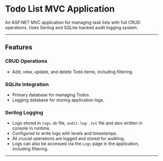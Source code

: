 # Todo List MVC Application

An ASP.NET MVC application for managing task lists with full CRUD operations. Uses Serilog and SQLite-backed audit logging system. 

---

## Features
### CRUD Operations
- Add, view, update, and delete Todo items, including filtering.

### SQLite Integration 
  - Primary database for managing Todos.
  - Logging database for storing application logs.
  
### Serilog Logging
  - Logs stored in `logs.db` file, `audit-log-.txt` file and also written in console in runtime.
  - Configured to write logs with levels and timestamps.
  - All crucial operations are logged and stored for auditing.
  - Logs can also be accessed via the `Logs` page in the application, including filtering.
---


